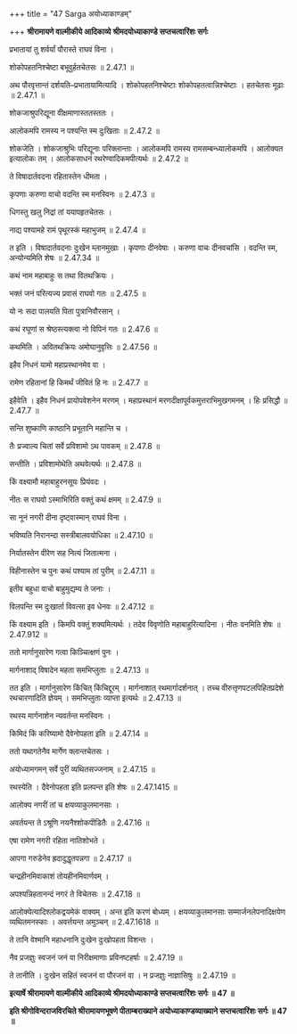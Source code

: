 +++
title = "47 Sarga अयोध्याकाण्डम्"

+++
**श्रीरामायणे वाल्मीकीये आदिकाव्ये श्रीमदयोध्याकाण्डे सप्तचत्वारिंशः सर्गः**

प्रभातायां तु शर्वर्यां पौरास्ते राघवं विना ।

शोकोपहतनिश्चेष्टा बभूवुर्हतचेतसः ॥ 2.47.1 ॥

अथ पौरवृत्तान्तं दर्शयति–प्रभातायामित्यादि । शोकोपहतनिश्चेष्टाः शोकोपहतत्वान्निश्चेष्टाः । हतचेतसः मूढाः ॥ 2.47.1 ॥

शोकजाश्रुपरिद्यूना वीक्षमाणास्ततस्ततः ।

आलोकमपि रामस्य न पश्यन्ति स्म दुःखिताः ॥ 2.47.2 ॥

शोकजेति । शोकजाश्रुभिः परिद्यूनाः परिक्लान्ताः । आलोकमपि रामस्य रामसम्बन्ध्यालोकमपि । आलोक्यत इत्यालोकः तम् । आलोकसाधनं रथरेण्वादिकमपीत्यर्थः ॥ 2.47.2 ॥

ते विषादार्तवदना रहितास्तेन धीमता ।

कृपणाः करुणा वाचो वदन्ति स्म मनस्विनः ॥ 2.47.3 ॥

धिगस्तु खलु निद्रां तां ययापहृतचेतसः ।

नाद्य पश्यामहे रामं पृथूरस्कं महाभुजम् ॥ 2.47.4 ॥

त इति । विषादार्तवदनाः दुःखेन म्लानमुखाः । कृपणाः दीनवेषाः । करुणा वाचः दीनवचांसि । वदन्ति स्म, अन्योन्यमिति शेषः ॥ 2.47.34 ॥

कथं नाम महाबाहुः स तथा वितथक्रियः ।

भक्तं जनं परित्यज्य प्रवासं राघवो गतः ॥ 2.47.5 ॥

यो नः सदा पालयति पिता पुत्रानिवौरसान् ।

कथं रघूणां स श्रेष्ठस्त्यक्त्वा नो विपिनं गतः ॥ 2.47.6 ॥

कथमिति । अवितथक्रियः अमोघानुवृत्तिः ॥ 2.47.56 ॥

इहैव निधनं यामो महाप्रस्थानमेव वा ।

रामेण रहितानां हि किमर्थं जीवितं हि नः ॥ 2.47.7 ॥

इहैवेति । इहैव निधनं प्रायोपवेशनेन मरणम् । महाप्रस्थानं मरणदीक्षापूर्वकमुत्तराभिमुखगमनम् । हिः प्रसिद्धौ ॥ 2.47.7 ॥

सन्ति शुष्काणि काष्ठानि प्रभूतानि महान्ति च ।

तैः प्रज्वाल्य चितां सर्वे प्रविशामो ऽथ पावकम् ॥ 2.47.8 ॥

सन्तीति । प्रविशामोथेति अथवेत्यर्थः ॥ 2.47.8 ॥

किं वक्ष्यामौ महाबाहुरनसूयः प्रियंवदः ।

नीतः स राघवो ऽस्माभिरिति वक्तुं कथं क्षमम् ॥ 2.47.9 ॥

सा नूनं नगरी दीना दृष्ट्वास्मान् राघवं विना ।

भविष्यति निरानन्दा सस्त्रीबालवयोधिका ॥ 2.47.10 ॥

निर्यातस्तेन वीरेण सह नित्यं जितात्मना ।

विहीनास्तेन च पुनः कथं पश्याम तां पुरीम् ॥ 2.47.11 ॥

इतीव बहुधा वाचो बाहुमुद्यम्य ते जनाः ।

विलपन्ति स्म दुःखार्ता विवत्सा इव धेनवः ॥ 2.47.12 ॥

किं वक्ष्याम इति । किमपि वक्तुं शक्यमित्यर्थः । तदेव विवृणोति महाबाहुरित्यादिना । नीतः वनमिति शेषः ॥ 2.47.912 ॥

ततो मार्गानुसारेण गत्वा किञ्चित्क्षणं पुनः ।

मार्गनाशाद् विषादेन महता समभिप्लुताः ॥ 2.47.13 ॥

तत इति । मार्गानुसारेण किंचित् किंचिद्दूरम् । मार्गनाशात् रथमार्गादर्शनात् । तच्च वीरुत्तृणपटलपिहितप्रदेशे रथचारणादिति ज्ञेयम् । समभिप्लुताः व्याप्ता इत्यर्थः ॥ 2.47.13 ॥

रथस्य मार्गनाशेन न्यवर्तन्त मनस्विनः ।

किमिदं किं करिष्यामो दैवेनोपहता इति ॥ 2.47.14 ॥

ततो यथागतेनैव मार्गेण क्लान्तचेतसः ।

अयोध्यामगमन् सर्वे पुरीं व्यथितसज्जनाम् ॥ 2.47.15 ॥

रथस्येति । दैवेनोपहता इति प्रलपन्त इति शेषः ॥ 2.47.1415 ॥

आलोक्य नगरीं तां च क्षयव्याकुलमानसाः ।

अवर्तयन्त ते ऽश्रूणि नयनैश्शोकपीडितैः ॥ 2.47.16 ॥

एषा रामेण नगरी रहिता नातिशोभते ।

आपगा गरुडेनेव ह्रदादुद्धृतपन्नगा ॥ 2.47.17 ॥

चन्द्रहीनमिवाकाशं तोयहीनमिवार्णवम् ।

अपश्यन्निहतानन्दं नगरं ते विचेतसः ॥ 2.47.18 ॥

आलोक्येत्यादिश्लोकद्वयमेकं वाक्यम् । अन्त इति करणं बोध्यम् । क्षयव्याकुलमानसाः सम्मार्जनलेपनादिक्षयेण व्यथितमनस्काः । अवर्त्तयन्त अमुञ्चन् ॥ 2.47.1618 ॥

ते तानि वेश्मानि महाधनानि दुःखेन दुःखोपहता विशन्तः ।

नैव प्रजज्ञुः स्वजनं जनं वा निरीक्षमाणाः प्रविनष्टहर्षाः ॥ 2.47.19 ॥

ते तानीति । दुःखेन सहितं स्वजनं वा पौरजनं वा । न प्रजज्ञुः नाज्ञासिषुः ॥ 2.47.19 ॥

**इत्यार्षे श्रीरामायणे वाल्मीकीये आदिकाव्ये श्रीमदयोध्याकाण्डे सप्तचत्वारिंशः सर्गः ॥ 47 ॥**

**इति श्रीगोविन्दराजविरचिते श्रीरामायणभूषणे पीताम्बराख्याने अयोध्याकाण्डव्याख्याने सप्तचत्वारिंशः सर्गः ॥ 47 ॥**
